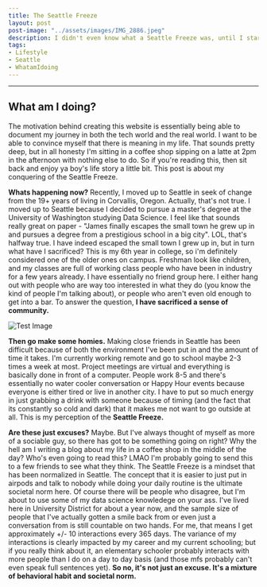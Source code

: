 ```yaml
---
title: The Seattle Freeze
layout: post
post-image: "../assets/images/IMG_2886.jpeg"
description: I didn't even know what a Seattle Freeze was, until I started to feel it. 
tags:
- Lifestyle
- Seattle
- WhatamIdoing
---
```


---

## What am I doing? 
The motivation behind creating this website is essentially being able to document my journey in both the tech world and the real world. I want to be able to convince myself that there is meaning in my life. That sounds pretty deep, but in all honesty I'm sitting in a coffee shop sipping on a latte at 2pm in the afternoon with nothing else to do. So if you're reading this, then sit back and enjoy ya boy's life story a little bit. This post is about my conquering of the Seattle Freeze.

**Whats happening now?** Recently, I moved up to Seattle in seek of change from the 19+ years of living in Corvallis, Oregon. Actually, that's not true. I moved up to Seattle because I decided to pursue a master's degree at the University of Washington studying Data Science. I feel like that sounds really great on paper - "James finally escapes the small town he grew up in and pursues a degree from a prestigious school in a big city". LOL, that's halfway true. I have indeed escaped the small town I grew up in, but in turn what have I sacrificed? This is my 6th year in college, so i'm definitely considered one of the older ones on campus. Freshman look like children, and my classes are full of working class people who have been in industry for a few years already. I have essentially no friend group here. I either hang out with people who are way too interested in what they do (you know the kind of people I'm talking about), or people who aren't even old enough to get into a bar. To answer the question, **I have sacrificed a sense of community.** 

![Test Image](../assets/images/IMG_2886.jpeg)

**Then go make some homies.** Making close friends in Seattle has been difficult because of both the environment I've been put in and the amount of time it takes. I'm currently working remote and go to school maybe 2-3 times a week at most. Project meetings are virtual and everything is basically done in front of a computer. People work 8-5 and there's essentially no water cooler conversation or Happy Hour events because everyone is either tired or live in another city. I have to put so much energy in just grabbing a drink with someone because of timing (and the fact that its constantly so cold and dark) that it makes me not want to go outside at all. This is my perception of the **Seattle Freeze.**

**Are these just excuses?** Maybe. But I've always thought of myself as more of a sociable guy, so there has got to be something going on right? Why the hell am I writing a blog about my life in a coffee shop in the middle of the day? Who's even going to read this? LMAO I'm probably going to send this to a few friends to see what they think. The Seattle Freeze is a mindset that has been normalized in Seattle. The concept that it is easier to just put in airpods and talk to nobody while doing your daily routine is the ultimate societal norm here. Of course there will be people who disagree, but I'm about to use some of my data science knowledege on your ass. I've lived here in University District for about a year now, and the sample size of people that I've actually gotten a smile back from or even just a conversation from is still countable on two hands. For me, that means I get approximately +/- 10 interactions every 365 days. The variance of my interactions is clearly impacted by my career and my current schooling; but if you really think about it, an elementary schooler probably interacts with more people than I do on a day to day basis (and those mfs probably can't even speak full sentences yet). **So no, it's not just an excuse. It's a mixture of behavioral habit and societal norm.**
